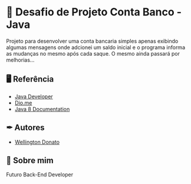 
# 💸 Desafio de Projeto Conta Banco - Java

Projeto para desenvolver uma conta bancaria simples apenas exibindo algumas mensagens onde adcionei um saldo inicial e o programa informa as mudanças no mesmo após cada saque.
O mesmo ainda passará por melhorias...


## 🖥  Referência

 - [Java Developer](https://web.dio.me/track/formacao-java-developer)
 - [Dio.me](https://web.dio.me/)
 - [Java 8 Documentation](https://docs.oracle.com/javase/8/docs/api/overview-summary.html)


## ✒ Autores

- [Wellington Donato](https://www.github.com/donatowr)


## 🚀 Sobre mim
Futuro Back-End Developer

